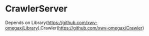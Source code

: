 # CrawlerServer
Depends on Library(https://github.com/xwv-omegax/Library),Crawler(https://github.com/xwv-omegax/Crawler)
